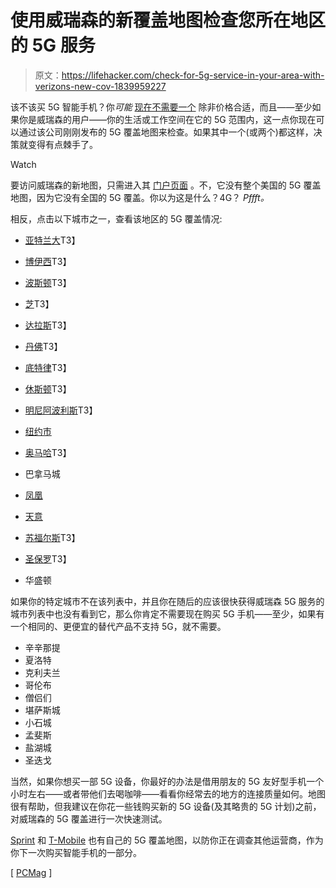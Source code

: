 # 使用威瑞森的新覆盖地图检查您所在地区的 5G 服务

> 原文：<https://lifehacker.com/check-for-5g-service-in-your-area-with-verizons-new-cov-1839959227>

该不该买 5G 智能手机？你*可能* [现在不需要一个](https://lifehacker.com/5g-phones-are-coming-soon-but-you-should-wait-to-buy-o-1831406561) 除非价格合适，而且——至少如果你是威瑞森的用户——你的生活或工作空间在它的 5G 范围内，这一点你现在可以通过该公司刚刚发布的 5G 覆盖地图来检查。如果其中一个(或两个)都这样，决策就变得有点棘手了。

Watch

要访问威瑞森的新地图，只需进入其 [门户页面](https://www.verizonwireless.com/5g/coverage-map/) 。不，它没有整个美国的 5G 覆盖地图，因为它没有全国的 5G 覆盖。你以为这是什么？4G？ *Pffft。*

相反，点击以下城市之一，查看该地区的 5G 覆盖情况:

*   [亚特兰大](https://www.verizonwireless.com/5g/coverage-map/?city=atlanta)T3】
*   [博伊西](https://www.verizonwireless.com/5g/coverage-map/?city=boise)T3】
*   [波斯顿](https://www.verizonwireless.com/5g/coverage-map/?city=boston)T3】
*   [芝](https://www.verizonwireless.com/5g/coverage-map/?city=chicago)T3】
*   [达拉斯](https://www.verizonwireless.com/5g/coverage-map/?city=dallas)T3】
*   [丹佛](https://www.verizonwireless.com/5g/coverage-map/?city=denver)T3】
*   [底特律](https://www.verizonwireless.com/5g/coverage-map/?city=detroit)T3】
*   [休斯顿](https://www.verizonwireless.com/5g/coverage-map/?city=houston)T3】

*   [明尼阿波利斯](https://www.verizonwireless.com/5g/coverage-map/?city=minneapolis)T3】
*   [纽约市](https://www.verizonwireless.com/5g/coverage-map/?city=newyork)
*   [奥马哈](https://www.verizonwireless.com/5g/coverage-map/?city=omaha)T3】
*   巴拿马城
*   [凤凰](https://www.verizonwireless.com/5g/coverage-map/?city=phoenix)
*   [天意](https://www.verizonwireless.com/5g/coverage-map/?city=providence)
*   [苏福尔斯](https://www.verizonwireless.com/5g/coverage-map/?city=siouxfalls)T3】
*   [圣保罗](https://www.verizonwireless.com/5g/coverage-map/?city=stpaul)T3】
*   华盛顿

如果你的特定城市不在该列表中，并且你在随后的应该很快获得威瑞森 5G 服务的城市列表中也没有看到它，那么你肯定不需要现在购买 5G 手机——至少，如果有一个相同的、更便宜的替代产品不支持 5G，就不需要。

*   辛辛那提
*   夏洛特
*   克利夫兰
*   哥伦布
*   僧侣们
*   堪萨斯城
*   小石城
*   孟斐斯
*   盐湖城
*   圣迭戈

当然，如果你想买一部 5G 设备，你最好的办法是借用朋友的 5G 友好型手机一个小时左右——或者带他们去喝咖啡——看看你经常去的地方的连接质量如何。地图很有帮助，但我建议在你花一些钱购买新的 5G 设备(及其略贵的 5G 计划)之前，对威瑞森的 5G 覆盖进行一次快速测试。

[Sprint](https://coverage.sprint.com/IMPACT.jsp?INTCID=LP:ALL:5G:Coverage) 和 [T-Mobile](https://www.t-mobile.com/coverage/5g-coverage-map) 也有自己的 5G 覆盖地图，以防你正在调查其他运营商，作为你下一次购买智能手机的一部分。

[ [PCMag](https://www.pcmag.com/news/372066/verizon-unveils-5g-coverage-maps) ]